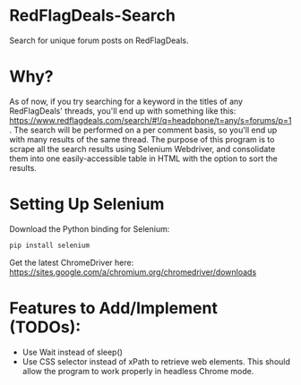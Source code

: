 # RedFlagDeals-Search
Search for unique forum posts on RedFlagDeals.

# Why?
As of now, if you try searching for a keyword in the titles of any RedFlagDeals' threads, you'll end up with something like this: https://www.redflagdeals.com/search/#!/q=headphone/t=any/s=forums/p=1. The search will be performed on a per comment basis, so you'll end up with many results of the same thread.
The purpose of this program is to scrape all the search results using Selenium Webdriver, and consolidate them into one easily-accessible table in HTML with the option to sort the results.

# Setting Up Selenium
Download the Python binding for Selenium:
```Python
pip install selenium
```

Get the latest ChromeDriver here: https://sites.google.com/a/chromium.org/chromedriver/downloads

# Features to Add/Implement (TODOs):
- Use Wait instead of sleep()
- Use CSS selector instead of xPath to retrieve web elements. This should allow the program to work properly in headless Chrome mode.
